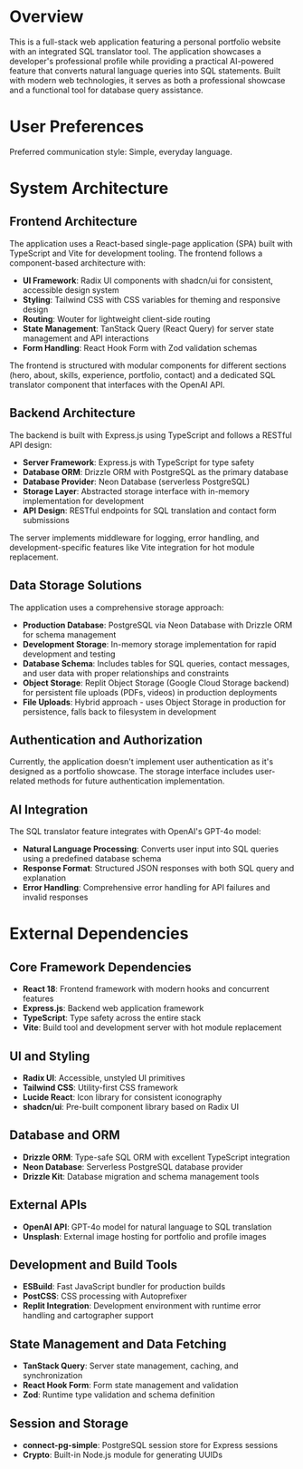# Overview

This is a full-stack web application featuring a personal portfolio website with an integrated SQL translator tool. The application showcases a developer's professional profile while providing a practical AI-powered feature that converts natural language queries into SQL statements. Built with modern web technologies, it serves as both a professional showcase and a functional tool for database query assistance.

# User Preferences

Preferred communication style: Simple, everyday language.

# System Architecture

## Frontend Architecture
The application uses a React-based single-page application (SPA) built with TypeScript and Vite for development tooling. The frontend follows a component-based architecture with:

- **UI Framework**: Radix UI components with shadcn/ui for consistent, accessible design system
- **Styling**: Tailwind CSS with CSS variables for theming and responsive design
- **Routing**: Wouter for lightweight client-side routing
- **State Management**: TanStack Query (React Query) for server state management and API interactions
- **Form Handling**: React Hook Form with Zod validation schemas

The frontend is structured with modular components for different sections (hero, about, skills, experience, portfolio, contact) and a dedicated SQL translator component that interfaces with the OpenAI API.

## Backend Architecture
The backend is built with Express.js using TypeScript and follows a RESTful API design:

- **Server Framework**: Express.js with TypeScript for type safety
- **Database ORM**: Drizzle ORM with PostgreSQL as the primary database
- **Database Provider**: Neon Database (serverless PostgreSQL)
- **Storage Layer**: Abstracted storage interface with in-memory implementation for development
- **API Design**: RESTful endpoints for SQL translation and contact form submissions

The server implements middleware for logging, error handling, and development-specific features like Vite integration for hot module replacement.

## Data Storage Solutions
The application uses a comprehensive storage approach:

- **Production Database**: PostgreSQL via Neon Database with Drizzle ORM for schema management
- **Development Storage**: In-memory storage implementation for rapid development and testing
- **Database Schema**: Includes tables for SQL queries, contact messages, and user data with proper relationships and constraints
- **Object Storage**: Replit Object Storage (Google Cloud Storage backend) for persistent file uploads (PDFs, videos) in production deployments
- **File Uploads**: Hybrid approach - uses Object Storage in production for persistence, falls back to filesystem in development

## Authentication and Authorization
Currently, the application doesn't implement user authentication as it's designed as a portfolio showcase. The storage interface includes user-related methods for future authentication implementation.

## AI Integration
The SQL translator feature integrates with OpenAI's GPT-4o model:

- **Natural Language Processing**: Converts user input into SQL queries using a predefined database schema
- **Response Format**: Structured JSON responses with both SQL query and explanation
- **Error Handling**: Comprehensive error handling for API failures and invalid responses

# External Dependencies

## Core Framework Dependencies
- **React 18**: Frontend framework with modern hooks and concurrent features
- **Express.js**: Backend web application framework
- **TypeScript**: Type safety across the entire stack
- **Vite**: Build tool and development server with hot module replacement

## UI and Styling
- **Radix UI**: Accessible, unstyled UI primitives
- **Tailwind CSS**: Utility-first CSS framework
- **Lucide React**: Icon library for consistent iconography
- **shadcn/ui**: Pre-built component library based on Radix UI

## Database and ORM
- **Drizzle ORM**: Type-safe SQL ORM with excellent TypeScript integration
- **Neon Database**: Serverless PostgreSQL database provider
- **Drizzle Kit**: Database migration and schema management tools

## External APIs
- **OpenAI API**: GPT-4o model for natural language to SQL translation
- **Unsplash**: External image hosting for portfolio and profile images

## Development and Build Tools
- **ESBuild**: Fast JavaScript bundler for production builds
- **PostCSS**: CSS processing with Autoprefixer
- **Replit Integration**: Development environment with runtime error handling and cartographer support

## State Management and Data Fetching
- **TanStack Query**: Server state management, caching, and synchronization
- **React Hook Form**: Form state management and validation
- **Zod**: Runtime type validation and schema definition

## Session and Storage
- **connect-pg-simple**: PostgreSQL session store for Express sessions
- **Crypto**: Built-in Node.js module for generating UUIDs